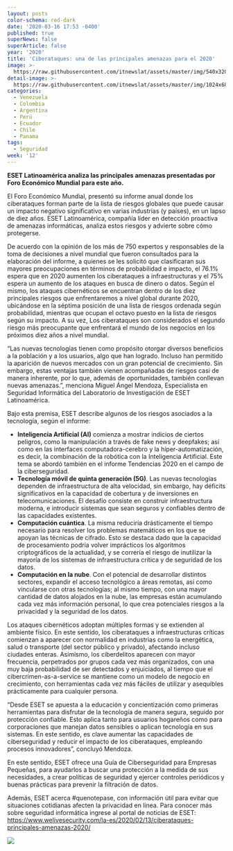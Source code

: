 ```yaml
---
layout: posts
color-schema: red-dark
date: '2020-03-16 17:53 -0400'
published: true
superNews: false
superArticle: false
year: '2020'
title: 'Ciberataques: una de las principales amenazas para el 2020'
image: >-
  https://raw.githubusercontent.com/itnewslat/assets/master/img/540x320/Ciberataque-pg.jpg
detail-image: >-
  https://raw.githubusercontent.com/itnewslat/assets/master/img/1024x680/Ciberataque-g.jpg
categories:
  - Venezuela
  - Colombia
  - Argentina
  - Perú
  - Ecuador
  - Chile
  - Panama
tags:
  - Seguridad
week: '12'
---
```

**ESET Latinoamérica analiza las principales amenazas presentadas por Foro Económico Mundial para este año.**

El Foro Económico Mundial, presentó su informe anual donde los ciberataques forman parte de la lista de riesgos globales que puede causar un impacto negativo significativo en varias industrias (y países), en un lapso de diez años. ESET Latinoamérica, compañía líder en detección proactiva de amenazas informáticas, analiza estos riesgos y advierte sobre cómo protegerse.
 
 De acuerdo con la opinión de los más de 750 expertos y responsables de la toma de decisiones a nivel mundial que fueron consultados para la elaboración del informe, a quienes se les solicitó que clasificaran sus mayores preocupaciones en términos de probabilidad e impacto, el 76.1% espera que en 2020 aumenten los ciberataques a infraestructuras y el 75% espera un aumento de los ataques en busca de dinero o datos. Según el mismo, los ataques cibernéticos se encuentran dentro de los diez principales riesgos que enfrentaremos a nivel global durante 2020, ubicándose en la séptima posición de una lista de riesgos ordenada según probabilidad, mientras que ocupan el octavo puesto en la lista de riesgos según su impacto. A su vez, Los ciberataques son considerados el segundo riesgo más preocupante que enfrentará el mundo de los negocios en los próximos diez años a nivel mundial. 
 
“Las nuevas tecnologías tienen como propósito otorgar diversos beneficios a la población y a los usuarios, algo que han logrado. Incluso han permitido la aparición de nuevos mercados con un gran potencial de crecimiento. Sin embargo, estas ventajas también vienen acompañadas de riesgos casi de manera inherente, por lo que, además de oportunidades, también conllevan nuevas amenazas.”, menciona Miguel Ángel Mendoza, Especialista en Seguridad Informática del Laboratorio de Investigación de ESET Latinoamérica.
 
Bajo esta premisa, ESET describe algunos de los riesgos asociados a la tecnología, según el informe:

- **Inteligencia Artificial (AI)** comienza a mostrar indicios de ciertos peligros, como la manipulación a través de fake news y deepfakes; así como en las interfaces computadora-cerebro y la híper-automatización, es decir, la combinación de la robótica con la Inteligencia Artificial. Este tema se abordó también en el informe Tendencias 2020 en el campo de la ciberseguridad.
- **Tecnología móvil de quinta generación (5G)**. Las nuevas tecnologías dependen de infraestructura de alta velocidad, sin embargo, hay déficits significativos en la capacidad de cobertura y de inversiones en telecomunicaciones. El desafío consiste en construir infraestructura moderna, e introducir sistemas que sean seguros y confiables dentro de las capacidades existentes.
- **Computación cuántica**. La misma reduciría drásticamente el tiempo necesario para resolver los problemas matemáticos en los que se apoyan las técnicas de cifrado. Esto se destaca dado que la capacidad de procesamiento podría volver imprácticos los algoritmos criptográficos de la actualidad, y se correría el riesgo de inutilizar la mayoría de los sistemas de infraestructura crítica y de seguridad de los datos.
- **Computación en la nube**. Con el potencial de desarrollar distintos sectores, expandir el acceso tecnológico a áreas remotas, así como vincularse con otras tecnologías; al mismo tiempo, con una mayor cantidad de datos alojados en la nube, las empresas están acumulando cada vez más información personal, lo que crea potenciales riesgos a la privacidad y la seguridad de los datos.

Los ataques cibernéticos adoptan múltiples formas y se extienden al ambiente físico. En este sentido, los ciberataques a infraestructuras críticas comienzan a aparecer con normalidad en industrias como la energética, salud o transporte (del sector público y privado), afectando incluso ciudades enteras. Asimismo, los ciberdelitos aparecen con mayor frecuencia, perpetrados por grupos cada vez más organizados, con una muy baja probabilidad de ser detectados y enjuiciados, al tiempo que el cibercrimen-as-a-service se mantiene como un modelo de negocio en crecimiento, con herramientas cada vez más fáciles de utilizar y asequibles prácticamente para cualquier persona.

“Desde ESET se apuesta a la educación y concientización como primeras herramientas para disfrutar de la tecnología de manera segura, seguido por protección confiable. Esto aplica tanto para usuarios hogareños como para corporaciones que manejan datos sensibles o aplican tecnología en sus sistemas. En este sentido, es clave aumentar las capacidades de ciberseguridad y reducir el impacto de los ciberataques, empleando procesos innovadores”, concluyó Mendoza.

En este sentido, ESET ofrece una Guía de Ciberseguridad para Empresas Pequeñas, para ayudarlos a buscar una protección a la medida de sus necesidades, a crear políticas de seguridad y ejercer controles periódicos y buenas prácticas para prevenir la filtración de datos.
  
Además, ESET acerca #quenotepase, con información útil para evitar que situaciones cotidianas afecten la privacidad en línea. Para conocer más sobre seguridad informática ingrese al portal de noticias de ESET: https://www.welivesecurity.com/la-es/2020/02/13/ciberataques-principales-amenazas-2020/
 
<img src="https://tracker.metricool.com/c3po.jpg?hash=56f88a41e39ab42c063cc51676587a04"/>

